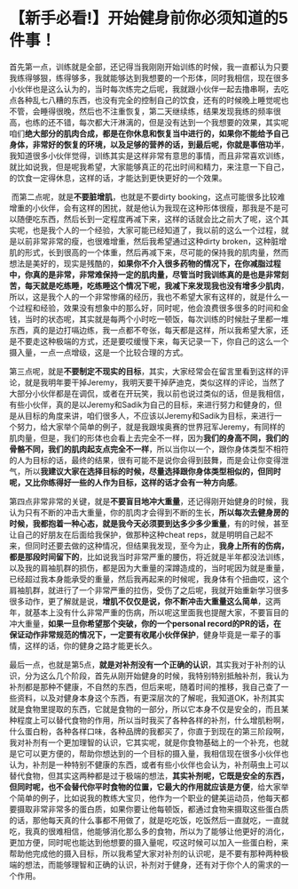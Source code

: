 # 【新手必看!】开始健身前你必须知道的5件事！

​	首先第一点，训练就是全部，还记得当我刚刚开始训练的时候，我一直都认为只要我练得够狠，练得够多，我就能够达到我想要的一个形体，同时我相信，现在很多小伙伴也是这么认为的，当时每次练完之后呢，我就跟小伙伴一起去撸串啊，去吃点各种乱七八糟的东西，也没有完全的控制自己的饮食，还有的时候晚上睡觉呢也不管，会睡得很晚，然后也不注重恢复，第二天继续练，结果发现我练的频率很高，也练的还不错，每次都大汗淋漓的，但是没有达到一个我想要的效果，其实呢咱们**绝大部分的肌肉合成，都是在你休息和恢复当中进行的，如果你不能给予自己身体，非常好的恢复的环境，以及足够的营养的话，到最后呢，你就是事倍功半**，我知道很多小伙伴觉得，训练其实是这样非常有意思的事情，而且非常喜欢训练，就比如说我，但是呢我希望，大家能够真正的花出时间和精力，来注意一下自己，的饮食一定得休息，这样的话，才能达到更快更好的一个效果。

​	而第二点呢，就是**不要脏增肌**，也就是不要dirty booking，这点可能很多比较难增重的小伙伴，会有这样的困扰，就是他认为我现在这种形体很瘦，那我是不是可以随便吃东西，然后长到一定程度再减下来，这样的话就会比之前大了呢，这个其实呢，也是我个人的一个经验，大家可能已经知道了，我以前的这么一个过程，就是以前非常非常的瘦，也很难增重，然后我希望通过这种dirty broken，这种脏增肌的形式，长到很高的一个体重，然后再减下来，尽可能的保持我的肌肉量，然而想法是美好的，现实是残酷的，**如果你不介入很多药物的情况下，在你减脂过程中，你真的是非常，非常难保持一定的肌肉量，尽管当时我训练真的是也是非常刻苦，每天就是吃练睡，吃练睡这个情况下呢，我减下来发现我也没有增多少肌肉**，所以，这是我个人的一个非常惨痛的经历，我也不希望大家有这样的，就是什么一个过程和经验，效果没有想象中的那么好，同时呢，他会浪费很多很多的时间和金钱，当时的状态呢，其实就是每两个小时吃一顿饭，每次训练的时候肚子里都一堆东西，真的是边打嗝边练，我一点都不夸张，每天都是这样，所以我希望大家，还是不要走这种极端的方式，还是要哎缓慢下来，每天记录一下，你自己的这么一个摄入量，一点一点增级，这是一个比较合理的方式。

​	第三点呢，就是**不要制定不现实的目标**，其实，大家经常会在留言里看到这样的评论，就是我明年要干掉Jeremy，我明天要干掉萨迪克，类似这样的评论，当然了大部分小伙伴都是在调侃，或者在开玩笑，我以前也说过类似的话，但是我相信，有些小伙伴，真的是以Jeremy和Sadik为自己的目标，来进行努力和健身的，但是从目标的角度来讲，咱们很多人，不应该以Jeremy和Sadik为目标，来进行一个努力，给大家举个简单的例子，就是我跟埃奥赛的世界冠军Jeremy，有同样的肌肉量，但是，我们的形体也会看上去完全不一样，因为**我们的身高不同，我们的骨骼不同，我们的肌肉起支点完全不一样**，所以当你以一个，跟你身体类型不相符的人为目标的话，最终的结果，很有可能不是说你会得到鼓舞，而是会让你变得泄气，所以**我建议大家在选择目标的时候，尽量选择跟你身体类型相似的，但同时呢，又比你练得好一些的人作为目标，这样的话才会有一种方向感**。

​	第四点非常非常的关键，就是**不要盲目地冲大重量**，还记得刚开始健身的时候，我认为只有不断的冲击大重量，你的肌肉才会得到不断的生长，**所以每次去健身房的时候，我都抱着一种心态，就是我今天必须要到达多少多少重量**，有的时候，甚至让自己的好朋友在后面给我保护，做那种这种cheat reps，就是明明自己起不来，但同时还要去做的这种情况，但结果我发现，至今为止，**我身上所有的伤病，都是那段时间留下的**，比如说我当时非常严重的腰伤，将近就是半年都没法训练，以及我的肩袖肌群的损伤，都是因为大重量的深蹲造成的，当时呢因为就是重量，已经超过我本身能承受的重量，然后我再起来的时候呢，我身体有个扭曲哎，这个肩袖肌群，就进行了一个非常严重的拉伤，受伤了之后呢，我就开始重新学习很多很多动作，更了解就是说，**增肌不仅仅是说，你不断冲击大重量这么简单**，这两年，就基本上没有什么非常严重的伤病，所以呢这里面我也提醒大家，不要盲目的冲大重量，**如果一旦你希望那个突破，你的一个personal record的PR的话，在保证动作非常规范的情况下，一定要有收尾小伙伴保护**，健身毕竟是一辈子的事情，这样的话，你的健身之路才能更长久。

​	最后一点，也就是第5点，**就是对补剂没有一个正确的认识**，其实我对于补剂的认识，分为这么几个阶段，首先从刚开始健身的时候，我特别特别抵触补剂，我认为补剂都是那种不健康，不自然的东西，但后来呢，随着时间的推移，我自己查了一些资料，以及对健身本身这个东西，有更深层次的了解呢，我知道OK，补剂其实就是食物里提取的东西，它就是食物的一部分，所以它本身不仅是安全的，而且某种程度上可以替代食物的作用，所以当时我买了各种各样的补剂，什么增肌粉啊，什么蛋白粉，各种各样口味，各种品牌的我都买了，你直于到现在的第三阶段啊，我对补剂有一个更加理智的认识，它其实呢，就是你食物基础上的一个补充，也就是它可以更方便的，帮助你想达到的一个目标的摄入量，我相信现在很多小伙伴也认为，补剂是一种特别不健康的东西，或者有些小伙伴也会认为，补剂萌虫上可以替代食物，但其实这两种都是过于极端的想法，**其实补剂呢，它既是安全的东西，但同时呢，也不会替代你平时食物的位置，它最大的作用就应该是方便**，给大家举个简单的例子，比如说我的教练大宝贝，他作为一个职业的健美运动员，他每天都要摄取非常非常多的蛋白质，如果你要让他每顿饭，都通过食物来摄取这些蛋白质的话，那他每天真的什么事都不用做了，就是吃吃饭，吃饭然后一直就吃，一直就吃，我真的很难相信，他能够消化那么多的食物，所以为了能够让他更好的消化，更加方便，同时呢也能达到他想要的摄入量呢，哎这时候可以加入一些蛋白粉，来帮助他完成他的摄入目标，所以我希望大家对补剂的认识呢，是不要有那种两种极端的想法，而能够理智和正确的认识，补剂对于健身，还有对于你个人的需求的一个作用。